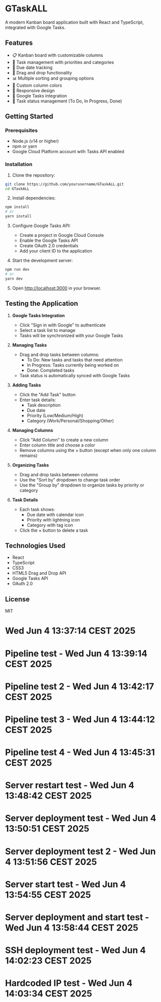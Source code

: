 # GTaskALL

A modern Kanban board application built with React and TypeScript, integrated with Google Tasks.

## Features

- 📋 Kanban board with customizable columns
- 🎯 Task management with priorities and categories
- 📅 Due date tracking
- 🔄 Drag and drop functionality
- 📊 Multiple sorting and grouping options
- 🎨 Custom column colors
- 📱 Responsive design
- 🔐 Google Tasks integration
- 📝 Task status management (To Do, In Progress, Done)

## Getting Started

### Prerequisites

- Node.js (v14 or higher)
- npm or yarn
- Google Cloud Platform account with Tasks API enabled

### Installation

1. Clone the repository:
```bash
git clone https://github.com/yourusername/GTaskALL.git
cd GTaskALL
```

2. Install dependencies:
```bash
npm install
# or
yarn install
```

3. Configure Google Tasks API:
   - Create a project in Google Cloud Console
   - Enable the Google Tasks API
   - Create OAuth 2.0 credentials
   - Add your client ID to the application

4. Start the development server:
```bash
npm run dev
# or
yarn dev
```

5. Open [http://localhost:3000](http://localhost:3000) in your browser.

## Testing the Application

1. **Google Tasks Integration**
   - Click "Sign in with Google" to authenticate
   - Select a task list to manage
   - Tasks will be synchronized with your Google Tasks

2. **Managing Tasks**
   - Drag and drop tasks between columns:
     - To Do: New tasks and tasks that need attention
     - In Progress: Tasks currently being worked on
     - Done: Completed tasks
   - Task status is automatically synced with Google Tasks

3. **Adding Tasks**
   - Click the "Add Task" button
   - Enter task details:
     - Task description
     - Due date
     - Priority (Low/Medium/High)
     - Category (Work/Personal/Shopping/Other)

4. **Managing Columns**
   - Click "Add Column" to create a new column
   - Enter column title and choose a color
   - Remove columns using the × button (except when only one column remains)

5. **Organizing Tasks**
   - Drag and drop tasks between columns
   - Use the "Sort by" dropdown to change task order
   - Use the "Group by" dropdown to organize tasks by priority or category

6. **Task Details**
   - Each task shows:
     - Due date with calendar icon
     - Priority with lightning icon
     - Category with tag icon
   - Click the × button to delete a task

## Technologies Used

- React
- TypeScript
- CSS3
- HTML5 Drag and Drop API
- Google Tasks API
- OAuth 2.0

## License

MIT
# Wed Jun  4 13:37:14 CEST 2025
# Pipeline test - Wed Jun  4 13:39:14 CEST 2025
# Pipeline test 2 - Wed Jun  4 13:42:17 CEST 2025
# Pipeline test 3 - Wed Jun  4 13:44:12 CEST 2025
# Pipeline test 4 - Wed Jun  4 13:45:31 CEST 2025
# Server restart test - Wed Jun  4 13:48:42 CEST 2025
# Server deployment test - Wed Jun  4 13:50:51 CEST 2025
# Server deployment test 2 - Wed Jun  4 13:51:56 CEST 2025
# Server start test - Wed Jun  4 13:54:55 CEST 2025
# Server deployment and start test - Wed Jun  4 13:58:44 CEST 2025
# SSH deployment test - Wed Jun  4 14:02:23 CEST 2025
# Hardcoded IP test - Wed Jun  4 14:03:34 CEST 2025
